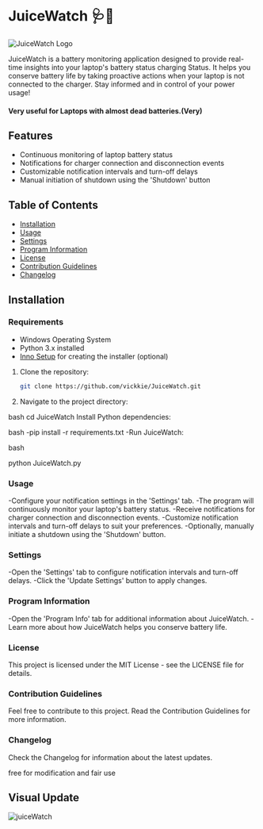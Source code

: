 # JuiceWatch 🩺🍂

![JuiceWatch Logo](https://i.postimg.cc/Y07vvmBn/icon.png)

JuiceWatch is a battery monitoring application designed to provide real-time insights into your laptop's battery status charging Status. It helps you conserve battery life by taking proactive actions when your laptop is not connected to the charger. Stay informed and in control of your power usage!

#### Very useful for Laptops with almost dead batteries.(Very)

## Features

- Continuous monitoring of laptop battery status
- Notifications for charger connection and disconnection events
- Customizable notification intervals and turn-off delays
- Manual initiation of shutdown using the 'Shutdown' button

## Table of Contents

- [Installation](#installation)
- [Usage](#usage)
- [Settings](#settings)
- [Program Information](#program-information)
- [License](#license)
- [Contribution Guidelines](#contribution-guidelines)
- [Changelog](#changelog)

## Installation

### Requirements

- Windows Operating System
- Python 3.x installed
- [Inno Setup](https://www.jrsoftware.org/isinfo.php) for creating the installer (optional)

1. Clone the repository:

   ```bash
   git clone https://github.com/vickkie/JuiceWatch.git

   ```


2. Navigate to the project directory:

bash
cd JuiceWatch
Install Python dependencies:

bash
-pip install -r requirements.txt
-Run JuiceWatch:

bash

python JuiceWatch.py

### Usage

-Configure your notification settings in the 'Settings' tab.
-The program will continuously monitor your laptop's battery status.
-Receive notifications for charger connection and disconnection events.
-Customize notification intervals and turn-off delays to suit your preferences.
-Optionally, manually initiate a shutdown using the 'Shutdown' button.

### Settings

-Open the 'Settings' tab to configure notification intervals and turn-off delays.
-Click the 'Update Settings' button to apply changes.

### Program Information

-Open the 'Program Info' tab for additional information about JuiceWatch.
-Learn more about how JuiceWatch helps you conserve battery life.

### License

This project is licensed under the MIT License - see the LICENSE file for details.

### Contribution Guidelines

Feel free to contribute to this project. Read the Contribution Guidelines for more information.

### Changelog

Check the Changelog for information about the latest updates.

free for modification and fair use

## Visual Update

![juiceWatch](https://github.com/vickkie/Uzi-Battery-monitor/assets/43224578/5bf48854-6d6b-463d-8fc4-d9cb96150e6b)


